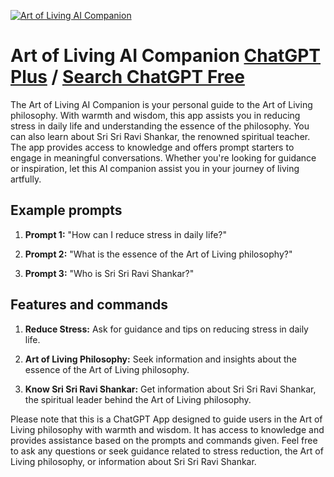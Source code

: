 
[![Art of Living AI Companion](https://files.oaiusercontent.com/file-QscSviGEdAGDXxdqwIHnSiR9?se=2123-10-18T00%3A29%3A06Z&sp=r&sv=2021-08-06&sr=b&rscc=max-age%3D31536000%2C%20immutable&rscd=attachment%3B%20filename%3D24f49795-09c4-473d-9b61-9bd01dd54e7e.png&sig=xm6ifug4DjGExK%2BSCijm0cvKSvBt9dypCCg5B87wdvY%3D)](https://chat.openai.com/g/g-TlU8AzZKg-art-of-living-ai-companion)

# Art of Living AI Companion [ChatGPT Plus](https://chat.openai.com/g/g-TlU8AzZKg-art-of-living-ai-companion) / [Search ChatGPT Free](https://gptcall.net/index.html#/?search=Art%20of%20Living%20AI%20Companion)

The Art of Living AI Companion is your personal guide to the Art of Living philosophy. With warmth and wisdom, this app assists you in reducing stress in daily life and understanding the essence of the philosophy. You can also learn about Sri Sri Ravi Shankar, the renowned spiritual teacher. The app provides access to knowledge and offers prompt starters to engage in meaningful conversations. Whether you're looking for guidance or inspiration, let this AI companion assist you in your journey of living artfully.

## Example prompts

1. **Prompt 1:** "How can I reduce stress in daily life?"

2. **Prompt 2:** "What is the essence of the Art of Living philosophy?"

3. **Prompt 3:** "Who is Sri Sri Ravi Shankar?"

## Features and commands

1. **Reduce Stress:** Ask for guidance and tips on reducing stress in daily life.

2. **Art of Living Philosophy:** Seek information and insights about the essence of the Art of Living philosophy.

3. **Know Sri Sri Ravi Shankar:** Get information about Sri Sri Ravi Shankar, the spiritual leader behind the Art of Living philosophy.

Please note that this is a ChatGPT App designed to guide users in the Art of Living philosophy with warmth and wisdom. It has access to knowledge and provides assistance based on the prompts and commands given. Feel free to ask any questions or seek guidance related to stress reduction, the Art of Living philosophy, or information about Sri Sri Ravi Shankar.


